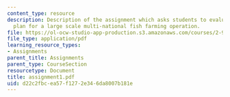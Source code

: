 ```yaml
---
content_type: resource
description: Description of the assignment which asks students to evaluate a business
  plan for a large scale multi-national fish farming operation.
file: https://ol-ocw-studio-app-production.s3.amazonaws.com/courses/2-964-economics-of-marine-transportation-industries-fall-2006/d22c2fbcea57f1272e346da8007b181e_assignment1.pdf
file_type: application/pdf
learning_resource_types:
- Assignments
parent_title: Assignments
parent_type: CourseSection
resourcetype: Document
title: assignment1.pdf
uid: d22c2fbc-ea57-f127-2e34-6da8007b181e
---
```

